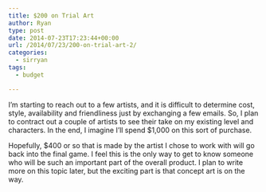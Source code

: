 ```yaml
---
title: $200 on Trial Art
author: Ryan
type: post
date: 2014-07-23T17:23:44+00:00
url: /2014/07/23/200-on-trial-art-2/
categories:
  - sirryan
tags:
  - budget

---
```

I&#8217;m starting to reach out to a few artists, and it is difficult to determine cost, style, availability and friendliness just by exchanging a few emails. So, I plan to contract out a couple of artists to see their take on my existing level and characters. In the end, I imagine I&#8217;ll spend $1,000 on this sort of purchase.

<!--more-->

Hopefully, $400 or so that is made by the artist I chose to work with will go back into the final game. I feel this is the only way to get to know someone who will be such an important part of the overall product. I plan to write more on this topic later, but the exciting part is that concept art is on the way.